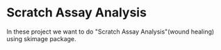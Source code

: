 # Scratch Assay Analysis
 In these project we want to do "Scratch Assay Analysis"(wound healing) using skimage package.
